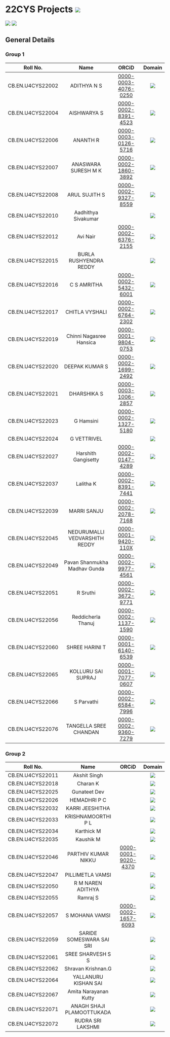 # 22CYS Projects ![](https://img.shields.io/badge/-Live-green)

![](https://img.shields.io/badge/UG-22CYS-purple) ![](https://img.shields.io/badge/Focus-TBD-blue)

## General Details 

### Group 1

| Roll No. | Name | ORCiD | Domain |
|:--------:|:----:|:-----:|:------:|
| CB.EN.U4CYS22002 | ADITHYA N S | [0000-0003-4076-0250](https://orcid.org/0000-0003-4076-0250) | ![](https://img.shields.io/badge/-TBD-blue) |
| CB.EN.U4CYS22004 | AISHWARYA S | [0000-0002-8391-4523](https://orcid.org/0000-0002-8391-4523) | ![](https://img.shields.io/badge/-Blockchain-darkblue) |
| CB.EN.U4CYS22006 | ANANTH R | [0000-0003-0126-5716](https://orcid.org/0000-0003-0126-5716) | ![](https://img.shields.io/badge/-TBD-blue) |
| CB.EN.U4CYS22007 | ANASWARA SURESH M K | [0000-0002-1860-3892](https://orcid.org/0000-0002-1860-3892) | ![](https://img.shields.io/badge/-TBD-blue) |
| CB.EN.U4CYS22008 | ARUL SUJITH S | [0000-0002-9327-8559](https://orcid.org/0000-0002-9327-8559) | ![](https://img.shields.io/badge/-TBD-blue) |
| CB.EN.U4CYS22010 | Aadhithya Sivakumar | [](https://orcid.org/) | ![](https://img.shields.io/badge/-OSINT-purple) |
| CB.EN.U4CYS22012 | Avi Nair | [0000-0002-6376-2155](https://orcid.org/0000-0002-6376-2155) | ![](https://img.shields.io/badge/-TBD-blue) |
| CB.EN.U4CYS22015 | BURLA RUSHYENDRA REDDY | [](https://orcid.org/) | ![](https://img.shields.io/badge/-TBD-blue) |
| CB.EN.U4CYS22016 | C S AMRITHA | [0000-0002-5432-6001](https://orcid.org/0000-0002-5432-6001) | ![](https://img.shields.io/badge/-TBD-blue) |
| CB.EN.U4CYS22017 | CHITLA VYSHALI | [0000-0002-6764-2302](https://orcid.org/0000-0002-6764-2302) | ![](https://img.shields.io/badge/-TBD-blue) |
| CB.EN.U4CYS22019 | Chinni Nagasree Hansica| [0000-0001-9804-0753](https://orcid.org/0000-0001-9804-0753) | ![](https://img.shields.io/badge/-TBD-blue) |
| CB.EN.U4CYS22020 | DEEPAK KUMAR S | [0000-0002-1699-2492](https://orcid.org/0000-0002-1699-2492) | ![](https://img.shields.io/badge/-TBD-blue) |
| CB.EN.U4CYS22021 | DHARSHIKA S | [0000-0003-1006-2857](https://orcid.org/0000-0003-1006-2857) | ![](https://img.shields.io/badge/-Forensics-purple) |
| CB.EN.U4CYS22023 | G Hamsini | [0000-0002-1327-5180](https://orcid.org/0000-0002-1327-5180) | ![](https://img.shields.io/badge/-OSINT-purple)  |
| CB.EN.U4CYS22024 | G VETTRIVEL | [](https://orcid.org/) | ![](https://img.shields.io/badge/-TBD-blue) |
| CB.EN.U4CYS22027 | Harshith Gangisetty | [0000-0002-0147-4289](https://orcid.org/0000-0002-0147-4289) | ![](https://img.shields.io/badge/-TBD-blue) |
| CB.EN.U4CYS22037 | Lalitha K | [0000-0002-8391-7441](https://orcid.org/0000-0002-8391-7441) | ![](https://img.shields.io/badge/-TBD-blue) |
| CB.EN.U4CYS22039 | MARRI SANJU | [0000-0002-2078-7168](https://orcid.org/0000-0002-2078-7168) | ![](https://img.shields.io/badge/-TBD-blue) |
| CB.EN.U4CYS22045 | NEDURUMALLI VEDVARSHITH REDDY | [0000-0001-9420-110X](https://orcid.org/0000-0001-9420-110X) | ![](https://img.shields.io/badge/-TBD-blue) |
| CB.EN.U4CYS22049 | Pavan Shanmukha Madhav Gunda | [0000-0002-9977-4561](https://orcid.org/0000-0002-9977-4561) | ![](https://img.shields.io/badge/-TBD-blue) |
| CB.EN.U4CYS22051 | R Sruthi | [0000-0002-3672-9771](https://orcid.org/0000-0002-3672-9771) | ![](https://img.shields.io/badge/-Blockchain-darkblue) |
| CB.EN.U4CYS22056 | Reddicherla Thanuj | [0000-0002-1137-1590](https://orcid.org/0000-0002-1137-1590) | ![](https://img.shields.io/badge/-Forensics-purple) |
| CB.EN.U4CYS22060 | SHREE HARINI T | [0000-0001-6140-6539](https://orcid.org/0000-0001-6140-6539) | ![](https://img.shields.io/badge/-Blockchain-darkblue) |
| CB.EN.U4CYS22065 | KOLLURU SAI SUPRAJ | [0000-0001-7077-0607](https://orcid.org/0000-0001-7077-0607) | ![](https://img.shields.io/badge/-TBD-blue) |
| CB.EN.U4CYS22066 | S Parvathi | [0000-0002-6584-7996](https://orcid.org/0000-0002-6584-7996) | ![](https://img.shields.io/badge/-Law-black) |
| CB.EN.U4CYS22076 | TANGELLA SREE CHANDAN | [0000-0002-9360-7279](https://orcid.org/0000-0002-9360-7279) | ![](https://img.shields.io/badge/-TBD-blue) |

### Group 2

| Roll No. | Name | ORCiD | Domain |
|:--------:|:----:|:-----:|:------:|
| CB.EN.U4CYS22011 | Akshit Singh | [](https://orcid.org/) | ![](https://img.shields.io/badge/-TBD-blue) |
| CB.EN.U4CYS22018 | Charan K | [](https://orcid.org/) | ![](https://img.shields.io/badge/-TBD-blue) |
| CB.EN.U4CYS22025 | Gunateet Dev | [](https://orcid.org/) | ![](https://img.shields.io/badge/-TBD-blue) |
| CB.EN.U4CYS22026 | HEMADHRI P C | [](https://orcid.org/) | ![](https://img.shields.io/badge/-TBD-blue) |
| CB.EN.U4CYS22032 | KARRI JEESHITHA | [](https://orcid.org/) | ![](https://img.shields.io/badge/-TBD-blue) |
| CB.EN.U4CYS22033 | KRISHNAMOORTHI P L | [](https://orcid.org/) | ![](https://img.shields.io/badge/-TBD-blue) |
| CB.EN.U4CYS22034 | Karthick M | [](https://orcid.org/) | ![](https://img.shields.io/badge/-TBD-blue) |
| CB.EN.U4CYS22035 | Kaushik M | [](https://orcid.org/) | ![](https://img.shields.io/badge/-TBD-blue) |
| CB.EN.U4CYS22046 | PARTHIV KUMAR NIKKU | [0000-0001-9020-4370](https://orcid.org/0000-0001-9020-4370) | ![](https://img.shields.io/badge/-TBD-blue) |
| CB.EN.U4CYS22047 | PILLIMETLA VAMSI | [](https://orcid.org/) | ![](https://img.shields.io/badge/-TBD-blue) |
| CB.EN.U4CYS22050 | R M NAREN ADITHYA | [](https://orcid.org/) | ![](https://img.shields.io/badge/-TBD-blue) |
| CB.EN.U4CYS22055 | Ramraj S | [](https://orcid.org/) | ![](https://img.shields.io/badge/-TBD-blue) |
| CB.EN.U4CYS22057 | S MOHANA VAMSI | [0000-0002-1657-6093](https://orcid.org/0000-0002-1657-6093) | ![](https://img.shields.io/badge/-TBD-blue) |
| CB.EN.U4CYS22059 | SARIDE SOMESWARA SAI SRI | [](https://orcid.org/) | ![](https://img.shields.io/badge/-TBD-blue) |
| CB.EN.U4CYS22061 | SREE SHARVESH S S | [](https://orcid.org/) | ![](https://img.shields.io/badge/-TBD-blue) |
| CB.EN.U4CYS22062 | Shravan Krishnan.G | [](https://orcid.org/) | ![](https://img.shields.io/badge/-TBD-blue) |
| CB.EN.U4CYS22064 | YALLANURU KISHAN SAI | [](https://orcid.org/) | ![](https://img.shields.io/badge/-TBD-blue) |
| CB.EN.U4CYS22067 | Amita Narayanan Kutty | [](https://orcid.org/) | ![](https://img.shields.io/badge/-TBD-blue) |
| CB.EN.U4CYS22071 | ANAGH SHAJI PLAMOOTTUKADA | [](https://orcid.org/) | ![](https://img.shields.io/badge/-TBD-blue) |
| CB.EN.U4CYS22072 | RUDRA SRI LAKSHMI | [](https://orcid.org/) | ![](https://img.shields.io/badge/-TBD-blue) |
